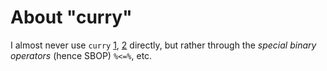 # About "curry"

I almost never use `curry`
[1](https://github.com/dmparrishphd/neatOveRse/blob/master/Files/0/neatoFFFF.curry.R),
[2](https://github.com/dmparrishphd/neatOveRse/blob/master/Files/1/0/neatoCurry-0.0-0.tar.gz)
directly, but rather through the _special binary operators_ (hence SBOP) `%<=%`, etc.

